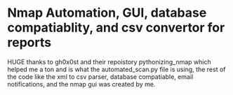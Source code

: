 # Nmap Automation, GUI, database compatiablity, and csv convertor for reports
HUGE thanks to gh0x0st and their repoistory pythonizing_nmap which helped me a ton and is what the automated_scan.py file is using, the rest of the code like the xml to csv parser, database compatiable, email notifications, and the nmap gui was created by me. 
